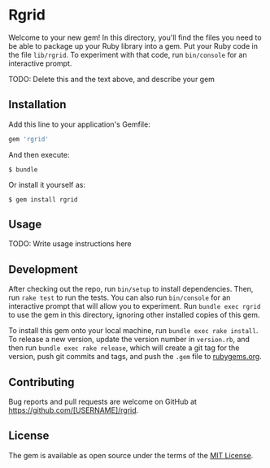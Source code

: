 # Rgrid

Welcome to your new gem! In this directory, you'll find the files you need to be able to package up your Ruby library into a gem. Put your Ruby code in the file `lib/rgrid`. To experiment with that code, run `bin/console` for an interactive prompt.

TODO: Delete this and the text above, and describe your gem

## Installation

Add this line to your application's Gemfile:

```ruby
gem 'rgrid'
```

And then execute:

    $ bundle

Or install it yourself as:

    $ gem install rgrid

## Usage

TODO: Write usage instructions here

## Development

After checking out the repo, run `bin/setup` to install dependencies. Then, run `rake test` to run the tests. You can also run `bin/console` for an interactive prompt that will allow you to experiment. Run `bundle exec rgrid` to use the gem in this directory, ignoring other installed copies of this gem.

To install this gem onto your local machine, run `bundle exec rake install`. To release a new version, update the version number in `version.rb`, and then run `bundle exec rake release`, which will create a git tag for the version, push git commits and tags, and push the `.gem` file to [rubygems.org](https://rubygems.org).

## Contributing

Bug reports and pull requests are welcome on GitHub at https://github.com/[USERNAME]/rgrid.


## License

The gem is available as open source under the terms of the [MIT License](http://opensource.org/licenses/MIT).

